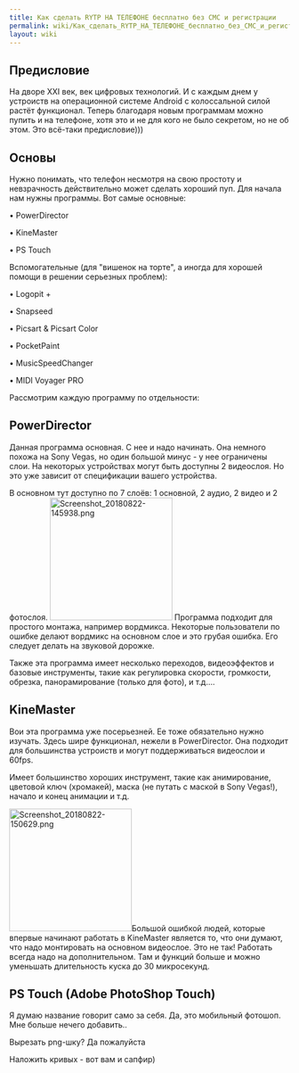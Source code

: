 ```yaml
---
title: Как сделать RYTP НА ТЕЛЕФОНЕ бесплатно без СМС и регистрации
permalink: wiki/Как_сделать_RYTP_НА_ТЕЛЕФОНЕ_бесплатно_без_СМС_и_регистрации/
layout: wiki
---
```


## Предисловие

На дворе XXI век, век цифровых технологий. И с каждым днем у устроиств
на операционной системе Android с колоссальной силой растёт функционал.
Теперь благодаря новым программам можно пупить и на телефоне, хотя это и
не для кого не было секретом, но не об этом. Это всё-таки предисловие)))

## Основы

Нужно понимать, что телефон несмотря на свою простоту и невзрачность
действительно может сделать хороший пуп. Для начала нам нужны программы.
Вот самые основные:

• PowerDirector

• KineMaster

• PS Touch

Вспомогательные (для "вишенок на торте", а иногда для хорошей помощи в
решении серьезных проблем):

• Logopit +

• Snapseed

• Picsart & Picsart Color

• PocketPaint

• MusicSpeedChanger

• MIDI Voyager PRO

Рассмотрим каждую программу по отдельности:

## PowerDirector

Данная программа основная. С нее и надо начинать. Она немного похожа на
Sony Vegas, но один большой минус - у нее ограничены слои. На некоторых
устройствах могут быть доступны 2 видеослоя. Но это уже зависит от
спецификации вашего устройства.

В основном тут доступно по 7 слоёв: 1 основной, 2 аудио, 2 видео и 2
фотослоя.
<img src="Screenshot_20180822-145938.png" title="fig:Screenshot_20180822-145938.png" width="220" height="220" alt="Screenshot_20180822-145938.png" />
Программа подходит для простого монтажа, например вордмикса. Некоторые
пользователи по ошибке делают вордмикс на основном слое и это грубая
ошибка. Его следует делать на звуковой дорожке.

Также эта программа имеет несколько переходов, видеоэффектов и базовые
инструменты, такие как регулировка скорости, громкости, обрезка,
панорамирование (только для фото), и т.д....

## KineMaster

Вои эта программа уже посерьезней. Ее тоже обязательно нужно изучать.
Здесь шире функционал, нежели в PowerDirector. Она подходит для
большинства устроиств и могут поддерживаться видеослои и 60fps.

Имеет большинство хороших инструмент, такие как анимирование, цветовой
ключ (хромакей), маска (не путать с маской в Sony Vegas!), начало и
конец анимации и т.д.

<img src="Screenshot_20180822-150629.png" title="fig:Screenshot_20180822-150629.png" width="220" height="220" alt="Screenshot_20180822-150629.png" />Большой
ошибкой людей, которые впервые начинают работать в KineMaster является
то, что они думают, что надо монтировать на основном видеослое. Это не
так! Работать всегда надо на дополнительном. Там и функций больше и
можно уменьшать длительность куска до 30 микросекунд.

## PS Touch (Adobe PhotoShop Touch)

Я думаю название говорит само за себя. Да, это мобильный фотошоп. Мне
больше нечего добавить..

Вырезать png-шку? Да пожалуйста

Наложить кривых - вот вам и сапфир)
